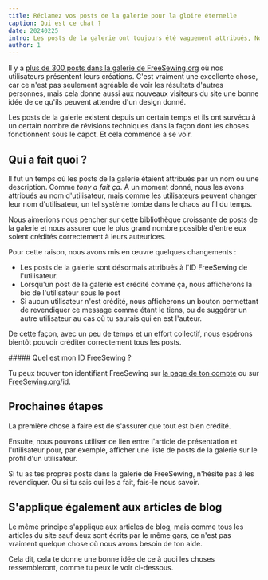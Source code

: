 ```yaml
---
title: Réclamez vos posts de la galerie pour la gloire éternelle
caption: Qui est ce chat ?
date: 20240225
intro: Les posts de la galerie ont toujours été vaguement attribués, Nous voulons corriger ça
author: 1
---
```


Il y a [plus de 300 posts dans la galerie de FreeSewing.org](/showcase) où nos utilisateurs présentent leurs créations.
C'est vraiment une excellente chose, car ce n'est pas seulement agréable de voir les résultats d'autres personnes, mais cela donne aussi aux nouveaux visiteurs du site une bonne idée de ce qu'ils peuvent attendre d'un design donné.

Les posts de la galerie existent depuis un certain temps et ils ont survécu à un certain nombre de révisions techniques dans la façon dont les choses fonctionnent sous le capot. Et cela commence à se voir.

## Qui a fait quoi ?

Il fut un temps où les posts de la galerie étaient attribués par un nom ou une description. Comme _tony a fait ça_.
À un moment donné, nous les avons attribués au nom d'utilisateur, mais comme les utilisateurs peuvent changer leur nom d'utilisateur, un tel système tombe dans le chaos au fil du temps.

Nous aimerions nous pencher sur cette bibliothèque croissante de posts de la galerie et nous assurer que le plus grand nombre possible d'entre eux soient crédités correctement à leurs auteurices.

Pour cette raison, nous avons mis en œuvre quelques changements :

- Les posts de la galerie sont désormais attribués à l'ID FreeSewing de l'utilisateur.
- Lorsqu'un post de la galerie est crédité comme ça, nous afficherons la bio de l'utilisateur sous le post
- Si aucun utilisateur n'est crédité, nous afficherons un bouton permettant de revendiquer ce message comme étant le tiens, ou de suggérer un autre utilisateur au cas où tu saurais qui en est l'auteur.

De cette façon, avec un peu de temps et un effort collectif, nous espérons bientôt pouvoir créditer correctement tous les posts.

<Tip>
##### Quel est mon ID FreeSewing ?

Tu peux trouver ton identifiant FreeSewing sur [la page de ton compte](/account) ou sur [FreeSewing.org/id](/id). </Tip>

## Prochaines étapes

La première chose à faire est de s'assurer que tout est bien crédité.

Ensuite, nous pouvons utiliser ce lien entre l'article de présentation et l'utilisateur pour, par exemple, afficher une liste de posts de la galerie sur le profil d'un utilisateur.

Si tu as tes propres posts dans la galerie de FreeSewing, n'hésite pas à les revendiquer. Ou si tu sais qui les a fait, fais-le nous savoir.

## S'applique également aux articles de blog

Le même principe s'applique aux articles de blog, mais comme tous les articles du site sauf deux sont écrits par le même gars, ce n'est pas vraiment quelque chose où nous avons besoin de ton aide.

Cela dit, cela te donne une bonne idée de ce à quoi les choses ressembleront, comme tu peux le voir ci-dessous.
